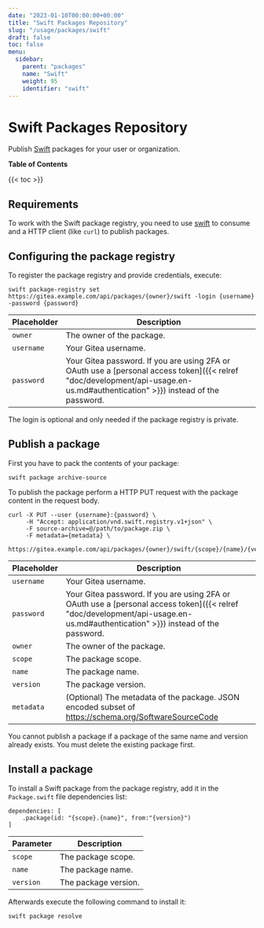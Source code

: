 ```yaml
---
date: "2023-01-10T00:00:00+00:00"
title: "Swift Packages Repository"
slug: "/usage/packages/swift"
draft: false
toc: false
menu:
  sidebar:
    parent: "packages"
    name: "Swift"
    weight: 95
    identifier: "swift"
---
```


# Swift Packages Repository

Publish [Swift](hhttps://www.swift.org/) packages for your user or organization.

**Table of Contents**

{{< toc >}}

## Requirements

To work with the Swift package registry, you need to use [swift](https://www.swift.org/getting-started/) to consume and a HTTP client (like `curl`) to publish packages.

## Configuring the package registry

To register the package registry and provide credentials, execute:

```shell
swift package-registry set https://gitea.example.com/api/packages/{owner}/swift -login {username} -password {password}
```

| Placeholder  | Description |
| ------------ | ----------- |
| `owner`      | The owner of the package. |
| `username`   | Your Gitea username. |
| `password`   | Your Gitea password. If you are using 2FA or OAuth use a [personal access token]({{< relref "doc/development/api-usage.en-us.md#authentication" >}}) instead of the password. |

The login is optional and only needed if the package registry is private.

## Publish a package

First you have to pack the contents of your package:

```shell
swift package archive-source
```

To publish the package perform a HTTP PUT request with the package content in the request body.

```shell --user your_username:your_password_or_token \
curl -X PUT --user {username}:{password} \
	 -H "Accept: application/vnd.swift.registry.v1+json" \
	 -F source-archive=@/path/to/package.zip \
	 -F metadata={metadata} \
	 https://gitea.example.com/api/packages/{owner}/swift/{scope}/{name}/{version}
```

| Placeholder | Description |
| ----------- | ----------- |
| `username`  | Your Gitea username. |
| `password`  | Your Gitea password. If you are using 2FA or OAuth use a [personal access token]({{< relref "doc/development/api-usage.en-us.md#authentication" >}}) instead of the password. |
| `owner`     | The owner of the package. |
| `scope`     | The package scope. |
| `name`      | The package name. |
| `version`   | The package version. |
| `metadata`  | (Optional) The metadata of the package. JSON encoded subset of https://schema.org/SoftwareSourceCode |

You cannot publish a package if a package of the same name and version already exists. You must delete the existing package first.

## Install a package

To install a Swift package from the package registry, add it in the `Package.swift` file dependencies list:

```
dependencies: [
	.package(id: "{scope}.{name}", from:"{version}")
]
```

| Parameter   | Description |
| ----------- | ----------- |
| `scope`     | The package scope. |
| `name`      | The package name. |
| `version`   | The package version. |

Afterwards execute the following command to install it:

```shell
swift package resolve
```
